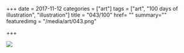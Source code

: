 +++
date = 2017-11-12
categories = ["art"]
tags = ["art", "100 days of illustration", "illustration"]
title = "043/100"
href= ""
summary=""
featuredimg = "/media/art/043.png"

+++

<img src="/media/art/043.png" />
